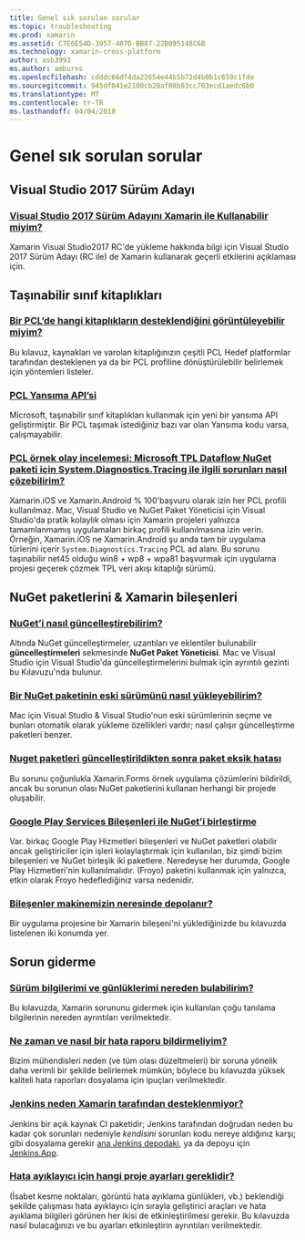```yaml
---
title: Genel sık sorulan sorular
ms.topic: troubleshooting
ms.prod: xamarin
ms.assetid: C7E6E54D-3957-407D-BB87-22B095148C6B
ms.technology: xamarin-cross-platform
author: asb3993
ms.author: amburns
ms.openlocfilehash: cdddc66df4da22654e44b5b72d4b0b1c659c1fde
ms.sourcegitcommit: 945df041e2180cb20af08b83cc703ecd1aedc6b0
ms.translationtype: MT
ms.contentlocale: tr-TR
ms.lasthandoff: 04/04/2018
---
```

# <a name="general-frequently-asked-questions"></a>Genel sık sorulan sorular

## <a name="visual-studio-2017-release-candidate"></a>Visual Studio 2017 Sürüm Adayı
### <a name="can-i-use-visual-studio-2017-release-candidate-with-xamarinvisualstudio-2017-rcmd"></a>[Visual Studio 2017 Sürüm Adayını Xamarin ile Kullanabilir miyim?](visualstudio-2017-rc.md)
Xamarin Visual Studio2017 RC'de yükleme hakkında bilgi için Visual Studio 2017 Sürüm Adayı (RC ile) de Xamarin kullanarak geçerli etkilerini açıklaması için.

## <a name="portable-class-libraries"></a>Taşınabilir sınıf kitaplıkları
### <a name="how-can-i-view-what-libraries-are-supported-in-a-pclpcl-support-librariesmd"></a>[Bir PCL’de hangi kitaplıkların desteklendiğini görüntüleyebilir miyim?](pcl-support-libraries.md)
Bu kılavuz, kaynakları ve varolan kitaplığınızın çeşitli PCL Hedef platformlar tarafından desteklenen ya da bir PCL profiline dönüştürülebilir belirlemek için yöntemleri listeler.

### <a name="pcl-reflection-apipcl-reflectionmd"></a>[PCL Yansıma API’si](pcl-reflection.md)
Microsoft, taşınabilir sınıf kitaplıkları kullanmak için yeni bir yansıma API geliştirmiştir. Bir PCL taşımak istediğiniz bazı var olan Yansıma kodu varsa, çalışmayabilir.

### <a name="pcl-case-study-how-can-i-resolve-problems-related-to-systemdiagnosticstracing-for-the-microsoft-tpl-dataflow-nuget-packagepcl-case-studymd"></a>[PCL örnek olay incelemesi: Microsoft TPL Dataflow NuGet paketi için System.Diagnostics.Tracing ile ilgili sorunları nasıl çözebilirim?](pcl-case-study.md)
Xamarin.iOS ve Xamarin.Android % 100'başvuru olarak izin her PCL profili kullanılmaz. Mac, Visual Studio ve NuGet Paket Yöneticisi için Visual Studio'da pratik kolaylık olması için Xamarin projeleri yalnızca tamamlanmamış uygulamaları birkaç profili kullanılmasına izin verin. Örneğin, Xamarin.iOS ne Xamarin.Android şu anda tam bir uygulama türlerini içerir `System.Diagnostics.Tracing` PCL ad alanı. Bu sorunu taşınabilir net45 olduğu win8 + wp8 + wpa81 başvurmak için uygulama projesi geçerek çözmek TPL veri akışı kitaplığı sürümü.

## <a name="nuget-packages--xamarin-components"></a>NuGet paketlerini & Xamarin bileşenleri
### <a name="how-can-i-update-nugetnuget-updatemd"></a>[NuGet’i nasıl güncelleştirebilirim?](nuget-update.md)
Altında NuGet güncelleştirmeler, uzantıları ve eklentiler bulunabilir **güncelleştirmeleri** sekmesinde **NuGet Paket Yöneticisi**. Mac ve Visual Studio için Visual Studio'da güncelleştirmelerini bulmak için ayrıntılı gezinti bu Kılavuzu'nda bulunur.

### <a name="how-do-i-downgrade-a-nuget-packagenuget-package-downgrademd"></a>[Bir NuGet paketinin eski sürümünü nasıl yükleyebilirim?](nuget-package-downgrade.md)
Mac için Visual Studio & Visual Studio'nun eski sürümlerinin seçme ve bunları otomatik olarak yükleme özellikleri vardır; nasıl çalışır güncelleştirme paketleri benzer.

### <a name="missing-packages-error-after-updating-nuget-packagesnuget-packages-missingmd"></a>[Nuget paketleri güncelleştirildikten sonra paket eksik hatası](nuget-packages-missing.md)
Bu sorunu çoğunlukla Xamarin.Forms örnek uygulama çözümlerini bildirildi, ancak bu sorunun olası NuGet paketlerini kullanan herhangi bir projede oluşabilir.

### <a name="unifying-google-play-services-components-and-nugetgps-components-nugetmd"></a>[Google Play Services Bileşenleri ile NuGet’i birleştirme](gps-components-nuget.md)
Var. birkaç Google Play Hizmetleri bileşenleri ve NuGet paketleri olabilir ancak geliştiriciler için işleri kolaylaştırmak için kullanılan, biz şimdi bizim bileşenleri ve NuGet birleşik iki paketlere. Neredeyse her durumda, Google Play Hizmetleri'nin kullanılmalıdır. (Froyo) paketini kullanmak için yalnızca, etkin olarak Froyo hedeflediğiniz varsa nedenidir.

### <a name="where-are-the-components-stored-on-my-machinecomponent-storagemd"></a>[Bileşenler makinemizin neresinde depolanır?](component-storage.md)
Bir uygulama projesine bir Xamarin bileşeni'ni yüklediğinizde bu kılavuzda listelenen iki konumda yer.


## <a name="troubleshooting"></a>Sorun giderme
### <a name="where-can-i-find-my-version-information-and-logsversion-logsmd"></a>[Sürüm bilgilerimi ve günlüklerimi nereden bulabilirim?](version-logs.md)
Bu kılavuzda, Xamarin sorununu gidermek için kullanılan çoğu tanılama bilgilerinin nereden ayrıntıları verilmektedir.

### <a name="when-and-how-should-i-file-a-bug-reporthowto-file-bugmd"></a>[Ne zaman ve nasıl bir hata raporu bildirmeliyim?](howto-file-bug.md)
Bizim mühendisleri neden (ve tüm olası düzeltmeleri) bir soruna yönelik daha verimli bir şekilde belirlemek mümkün; böylece bu kılavuzda yüksek kaliteli hata raporları dosyalama için ipuçları verilmektedir.

### <a name="why-isnt-jenkins-supported-by-xamarinxamarin-jenkinsmd"></a>[Jenkins neden Xamarin tarafından desteklenmiyor?](xamarin-jenkins.md)
Jenkins bir açık kaynak CI paketidir; Jenkins tarafından doğrudan neden bu kadar çok sorunları nedeniyle *kendisini* sorunları kodu nereye aldığınız karşı; gibi dosyalama gerekir [ana Jenkins depodaki](https://github.com/jenkinsci/jenkins), ya da depoyu için [ Jenkins.App](https://github.com/stisti/jenkins-app).

### <a name="what-project-settings-are-required-for-the-debuggerdebugger-settingsmd"></a>[Hata ayıklayıcı için hangi proje ayarları gereklidir?](debugger-settings.md)
(İsabet kesme noktaları, görüntü hata ayıklama günlükleri, vb.) beklendiği şekilde çalışması hata ayıklayıcı için sırayla geliştirici araçları ve hata ayıklama bilgileri görünen her ikisi de etkinleştirilmesi gerekir. Bu kılavuzda nasıl bulacağınızı ve bu ayarları etkinleştirin ayrıntıları verilmektedir.


